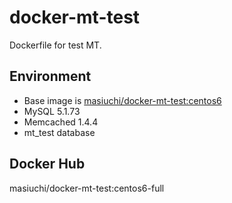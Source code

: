 # docker-mt-test
Dockerfile for test MT.

## Environment

* Base image is [masiuchi/docker-mt-test:centos6](https://github.com/masiuchi/docker-mt-test/tree/centos6)
* MySQL 5.1.73
* Memcached 1.4.4
* mt_test database

## Docker Hub

masiuchi/docker-mt-test:centos6-full

